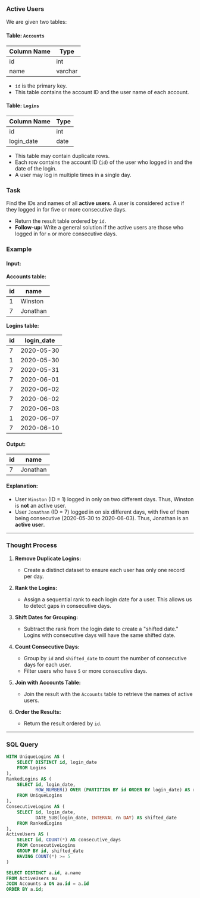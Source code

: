 ### Active Users
We are given two tables:

#### Table: `Accounts`

| Column Name | Type    |
|-------------|---------|
| id          | int     |
| name        | varchar |

- `id` is the primary key.
- This table contains the account ID and the user name of each account.

#### Table: `Logins`

| Column Name | Type |
|-------------|------|
| id          | int  |
| login_date  | date |

- This table may contain duplicate rows.
- Each row contains the account ID (`id`) of the user who logged in and the date of the login.
- A user may log in multiple times in a single day.

### Task
Find the IDs and names of all **active users**. A user is considered active if they logged in for five or more consecutive days.

- Return the result table ordered by `id`.
- **Follow-up:** Write a general solution if the active users are those who logged in for `n` or more consecutive days.

### Example
#### Input:
**Accounts table:**

| id | name     |
|----|----------|
| 1  | Winston  |
| 7  | Jonathan |

**Logins table:**

| id | login_date |
|----|------------|
| 7  | 2020-05-30 |
| 1  | 2020-05-30 |
| 7  | 2020-05-31 |
| 7  | 2020-06-01 |
| 7  | 2020-06-02 |
| 7  | 2020-06-02 |
| 7  | 2020-06-03 |
| 1  | 2020-06-07 |
| 7  | 2020-06-10 |

#### Output:

| id | name     |
|----|----------|
| 7  | Jonathan |

#### Explanation:
- User `Winston` (ID = 1) logged in only on two different days. Thus, Winston is **not** an active user.
- User `Jonathan` (ID = 7) logged in on six different days, with five of them being consecutive (2020-05-30 to 2020-06-03). Thus, Jonathan is an **active user**.

---

### Thought Process
1. **Remove Duplicate Logins:**
   - Create a distinct dataset to ensure each user has only one record per day.

2. **Rank the Logins:**
   - Assign a sequential rank to each login date for a user. This allows us to detect gaps in consecutive days.

3. **Shift Dates for Grouping:**
   - Subtract the rank from the login date to create a "shifted date." Logins with consecutive days will have the same shifted date.

4. **Count Consecutive Days:**
   - Group by `id` and `shifted_date` to count the number of consecutive days for each user.
   - Filter users who have `5` or more consecutive days.

5. **Join with Accounts Table:**
   - Join the result with the `Accounts` table to retrieve the names of active users.

6. **Order the Results:**
   - Return the result ordered by `id`.

---

### SQL Query
```sql
WITH UniqueLogins AS (
    SELECT DISTINCT id, login_date
    FROM Logins
),
RankedLogins AS (
    SELECT id, login_date,
           ROW_NUMBER() OVER (PARTITION BY id ORDER BY login_date) AS rn
    FROM UniqueLogins
),
ConsecutiveLogins AS (
    SELECT id, login_date,
           DATE_SUB(login_date, INTERVAL rn DAY) AS shifted_date
    FROM RankedLogins
),
ActiveUsers AS (
    SELECT id, COUNT(*) AS consecutive_days
    FROM ConsecutiveLogins
    GROUP BY id, shifted_date
    HAVING COUNT(*) >= 5
)

SELECT DISTINCT a.id, a.name
FROM ActiveUsers au
JOIN Accounts a ON au.id = a.id
ORDER BY a.id;
